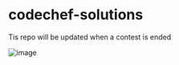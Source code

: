 # codechef-solutions
Tis repo will be updated when a contest is ended

![image](https://user-images.githubusercontent.com/59575502/134845867-0942b83a-59dc-4443-a7e9-359da650bdb3.png)

